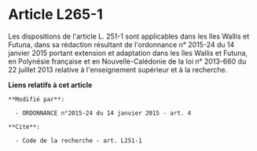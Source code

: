 # Article L265-1

Les dispositions de l'article L. 251-1 sont applicables dans les îles Wallis et Futuna, dans sa rédaction résultant de
l'ordonnance n° 2015-24 du 14 janvier 2015 portant extension et adaptation dans les îles Wallis et Futuna, en Polynésie
française et en Nouvelle-Calédonie de la loi n° 2013-660 du 22 juillet 2013 relative à l'enseignement supérieur et à la
recherche.

**Liens relatifs à cet article**

	**Modifié par**:

	  - ORDONNANCE n°2015-24 du 14 janvier 2015 - art. 4

	**Cite**:

	  - Code de la recherche - art. L251-1
